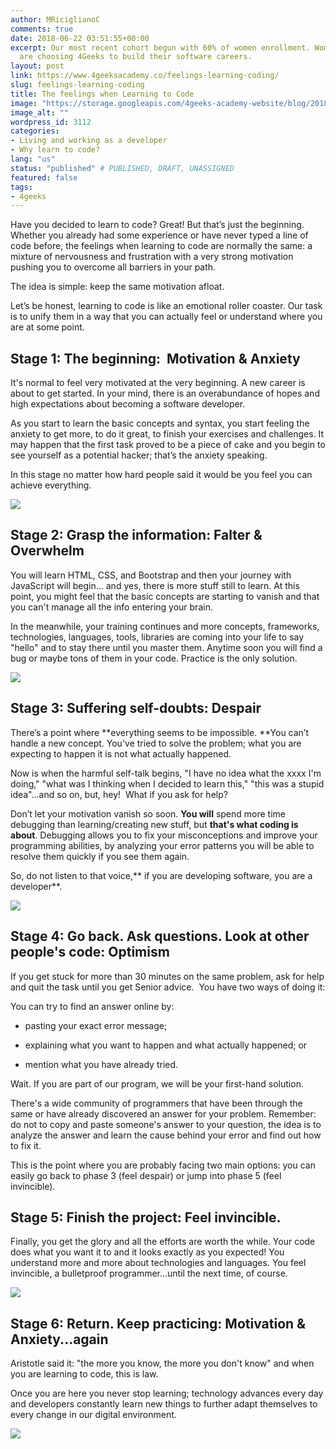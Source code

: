 ```yaml
---
author: MRiciglianoC
comments: true
date: 2018-06-22 03:51:55+00:00
excerpt: Our most recent cohort begun with 60% of women enrollment. Women in Miami
  are choosing 4Geeks to build their software careers.
layout: post
link: https://www.4geeksacademy.co/feelings-learning-coding/
slug: feelings-learning-coding
title: The feelings when Learning to Code
image: "https://storage.googleapis.com/4geeks-academy-website/blog/2018/06/feelings.jpg"
image_alt: ""
wordpress_id: 3112
categories:
- Living and working as a developer
- Why learn to code?
lang: "us"
status: "published" # PUBLISHED, DRAFT, UNASSIGNED
featured: false
tags:
- 4geeks
---
```


Have you decided to learn to code? Great! But that’s just the beginning. Whether you already had some experience or have never typed a line of code before, the feelings when learning to code are normally the same: a mixture of nervousness and frustration with a very strong motivation pushing you to overcome all barriers in your path.

The idea is simple: keep the same motivation afloat.

Let’s be honest, learning to code is like an emotional roller coaster. Our task is to unify them in a way that you can actually feel or understand where you are at some point.  


## **Stage 1: The beginning:  Motivation & Anxiety**


It's normal to feel very motivated at the very beginning. A new career is about to get started. In your mind, there is an overabundance of hopes and high expectations about becoming a software developer.

As you start to learn the basic concepts and syntax, you start feeling the anxiety to get more, to do it great, to finish your exercises and challenges. It may happen that the first task proved to be a piece of cake and you begin to see yourself as a potential hacker; that’s the anxiety speaking. 

In this stage no matter how hard people said it would be you feel you can achieve everything.

![](/wp-content/uploads/2018/06/1-300x224.jpg)


## **Stage 2: Grasp the information: Falter & Overwhelm**


You will learn HTML, CSS, and Bootstrap and then your journey with JavaScript will begin... and yes, there is more stuff still to learn. At this point, you might feel that the basic concepts are starting to vanish and that you can't manage all the info entering your brain. 

In the meanwhile, your training continues and more concepts, frameworks, technologies, languages, tools, libraries are coming into your life to say "hello" and to stay there until you master them. Anytime soon you will find a bug or maybe tons of them in your code. Practice is the only solution.

![](/wp-content/uploads/2018/06/2-300x224.jpg)


## **Stage 3: Suffering self-doubts: Despair**


There’s a point where **everything seems to be impossible. **You can’t handle a new concept. You've tried to solve the problem; what you are expecting to happen it is not what actually happened.  

Now is when the harmful self-talk begins, "I have no idea what the xxxx I'm doing," "what was I thinking when I decided to learn this," "this was a stupid idea"...and so on, but, hey!  What if you ask for help?

Don’t let your motivation vanish so soon. **You will** spend more time debugging than learning/creating new stuff, but **that's what coding is about**. Debugging allows you to fix your misconceptions and improve your programming abilities, by analyzing your error patterns you will be able to resolve them quickly if you see them again. 

So, do not listen to that voice,** if you are developing software, you are a developer**.

![](/wp-content/uploads/2018/06/2-300x224.jpg)


## **Stage 4: Go back. Ask questions. Look at other people's code: Optimism**


If you get stuck for more than 30 minutes on the same problem, ask for help and quit the task until you get Senior advice.  You have two ways of doing it: 

You can try to find an answer online by:



 	
  * pasting your exact error message;

 	
  * explaining what you want to happen and what actually happened; or

 	
  * mention what you have already tried.


Wait. If you are part of our program, we will be your first-hand solution. 

There's a wide community of programmers that have been through the same or have already discovered an answer for your problem. Remember: do not to copy and paste someone's answer to your question, the idea is to analyze the answer and learn the cause behind your error and find out how to fix it. 

This is the point where you are probably facing two main options: you can easily go back to phase 3 (feel despair) or jump into phase 5 (feel invincible).


## **Stage 5: Finish the project: Feel invincible.**


Finally, you get the glory and all the efforts are worth the while. Your code does what you want it to and it looks exactly as you expected! You understand more and more about technologies and languages. You feel invincible, a bulletproof programmer...until the next time, of course.

![](/wp-content/uploads/2018/06/2-300x224.jpg)


## **Stage 6: Return. Keep practicing: Motivation & Anxiety...again**


Aristotle said it: "the more you know, the more you don't know" and when you are learning to code, this is law. 

Once you are here you never stop learning; technology advances every day and developers constantly learn new things to further adapt themselves to every change in our digital environment.

![](/wp-content/uploads/2018/06/5-300x224.jpg)
